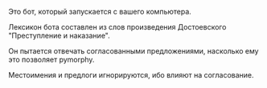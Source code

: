 Это бот, который запускается с вашего компьютера.

Лексикон бота составлен из слов произведения Достоевского "Преступление и наказание".

Он пытается отвечать согласованными предложениями, насколько ему это позволяет pymorphy.

Местоимения и предлоги игнорируются, ибо влияют на согласование. 
